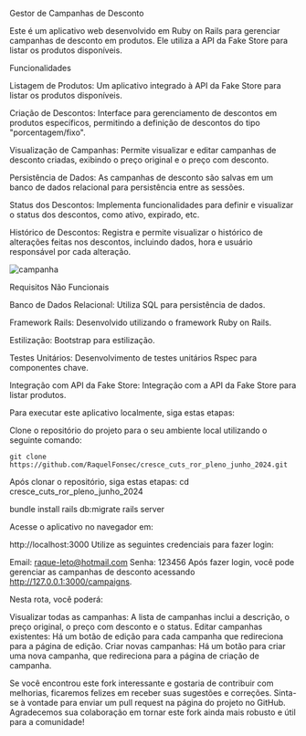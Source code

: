 Gestor de Campanhas de Desconto

Este é um aplicativo web desenvolvido em Ruby on Rails para gerenciar campanhas de desconto em produtos. Ele utiliza a API da Fake Store para listar os produtos disponíveis.

Funcionalidades

Listagem de Produtos: Um aplicativo integrado à API da Fake Store para listar os produtos disponíveis.

Criação de Descontos: Interface para gerenciamento de descontos em produtos específicos, permitindo a definição de descontos do tipo "porcentagem/fixo".

Visualização de Campanhas: Permite visualizar e editar campanhas de desconto criadas, exibindo o preço original e o preço com desconto.

Persistência de Dados: As campanhas de desconto são salvas em um banco de dados relacional para persistência entre as sessões.

Status dos Descontos: Implementa funcionalidades para definir e visualizar o status dos descontos, como ativo, expirado, etc.

Histórico de Descontos: Registra e permite visualizar o histórico de alterações feitas nos descontos, incluindo dados, hora e usuário responsável por cada alteração.



![campanha](/home/raquel/Vídeos/campanha.png)















Requisitos Não Funcionais

Banco de Dados Relacional: Utiliza SQL para persistência de dados.

Framework Rails: Desenvolvido utilizando o framework Ruby on Rails.

Estilização: Bootstrap para estilização.

Testes Unitários: Desenvolvimento de testes unitários Rspec para componentes chave.

Integração com API da Fake Store: Integração com a API da Fake Store para listar produtos.

Para executar este aplicativo localmente, siga estas etapas:

Clone o repositório do projeto para o seu ambiente local utilizando o seguinte comando:

    git clone https://github.com/RaquelFonsec/cresce_cuts_ror_pleno_junho_2024.git

   Após clonar o repositório, siga estas etapas: cd cresce_cuts_ror_pleno_junho_2024

   bundle install
   rails db:migrate
   rails server

   Acesse o aplicativo no navegador em: 
   
   http://localhost:3000
   Utilize as seguintes credenciais para fazer login:


Email: raque-leto@hotmail.com
Senha: 123456
Após fazer login, você pode gerenciar as campanhas de desconto acessando http://127.0.0.1:3000/campaigns. 

Nesta rota, você poderá:

Visualizar todas as campanhas: A lista de campanhas inclui a descrição, o preço original, o preço com desconto e o status.
Editar campanhas existentes: Há um botão de edição para cada campanha que redireciona para a página de edição.
Criar novas campanhas: Há um botão para criar uma nova campanha, que redireciona para a página de criação de campanha.

Se você encontrou este fork interessante e gostaria de contribuir com melhorias, ficaremos felizes em receber suas sugestões e correções. Sinta-se à vontade para enviar um pull request na página do projeto no GitHub. Agradecemos sua colaboração em tornar este fork ainda mais robusto e útil para a comunidade!

